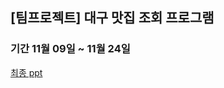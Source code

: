 ## [팀프로젝트] 대구 맛집 조회 프로그램

### 기간 11월 09일 ~ 11월 24일 

[최종 ppt](https://github.com/Hyno2/CSharpProject/blob/main/%EC%95%89%EC%95%84%EC%8D%A8%20%ED%8C%80(%EB%8C%80%EA%B5%AC%EA%B4%91%EC%97%AD%EC%8B%9C%20%EB%A7%9B%EC%A7%91%EB%8D%B0%EC%9D%B4%ED%84%B0%20%EC%A1%B0%ED%9A%8C%EC%8B%9C%EC%8A%A4%ED%85%9C)%20.pdf)
